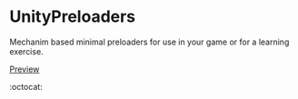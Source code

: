 UnityPreloaders
===============

Mechanim based minimal preloaders for use in your game or for a learning exercise.

<a href="http://grimmdev.github.io/UnityPreloaders/">Preview</a>

:octocat:
